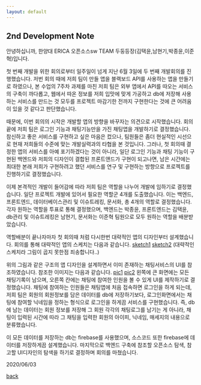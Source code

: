 ```yaml
---
layout: default
---
```


## 2nd Development Note

안녕하십니까, 한양대 ERICA 오픈소스sw TEAM 두둥등장(김택윤,남현기,박종윤,이준혁)입니다.

첫 번째 개발을 위한 회의로부터 일주일이 넘게 지난 6월 3일에 두 번째 개발회의를 진행했습니다.
저번 회의 때에 저희 팀이 만들 앱을 블랙보드 API를 사용하는 앱을 만들기로 하였으나, 본 수업의 7주차 과제를 마친 저희 팀은
외부 앱에서 API를 따오는 서비스의 구축이 까다롭고, 웹에서 따온 정보를 저희 입맛에 맞게 가공하고 db에 저장해 사용하는 서비스를 만드는 것 모두를
프로젝트 마감기한 전까지 구현한다는 것에 큰 어려움이 있을 것 같다고 판단했습니다.

때문에, 이번 회의의 시작은 개발할 앱의 방향을 바꾸자는 의견으로 시작했습니다. 회의 끝에 저희 팀은 로그인 기능과 채팅기능만을 가진 채팅앱을
개발하기로 결정했습니다. 참신하고 좋은 서비스를 구현하고 싶은 마음은 컸으나, 팀원들은 좀더 현실적인 시선으로 현재 저희들의 수준에 맞는 개발실력과의
타협을 본 것입니다. 그러나, 첫 회의때 결정한 앱의 서비스를 아예 포기하겠다는 것이 아니라, 일단 로그인 기능과 채팅 기능이 구현된 백엔드와
저희의 디자인이 결합된 프론트앤드가 구현이 되고나면, 남은 시간에는 최대한 본래 저희가 구현하려고 했던 서비스를 연구 및 구현하는 방향으로 프로젝트를
진행하기로 결정했습니다.

이제 본격적인 개발이 들어감에 따라 저희 팀은 역할을 나누어 개발에 임하기로 결정했습니다. 일단 프로젝트 개발에 있어서 필요한 역할군 4개를 도출했습니다.
이는 백엔드, 프론트엔드, 데이터베이스관리 및 이슈트레킹, 문서화, 총 4개의 역할로 결정했습니다. 각자 원하는 역할을 투표로 통해 결정했으며, 백엔드는
박종윤, 프론트엔드는 김택윤, db관리 및 이슈트레킹은 남현기, 문서화는 이준혁 팀원으로 모두 원하는 역할을 배분받았습니다.

역할배분이 끝나자마자 첫 회의때 처럼 다시한번 대략적인 앱의 디자인부터 설계했습니다. 회의를 통해 대략적인 앱의 스케치는 다음과 같습니다.
[sketch1](docs/2ndday-1.png)
[sketch2](docs/2ndday-2.png)
(대략적인 스케치라 그림이 곱지 못한점 죄송합니다..)

위의 그림과 같은 구조의 앱 디자인을 설계하면서 이미 존재하는 채팅서비스의 UI를 참조하였습니다. 참조한 이미지는 다음과 같습니다.
[pic1](docs/2ndday-3.png)
[pic2](docs/2ndday-4.png)
왼쪽에 큰 화면에는 모든 채팅기록이 남으며, 오른쪽 칸에는 채팅에 참여한 인원을 볼 수 있게 UI를 제작하기로 결정했습니다.
채팅에 참여하는 인원들은 채팅앱에 처음 접속하면 로그인을 하게 되는데, 저희 팀은 회원의 회원정보를 담은 데이터를 db에 저장하기보다,
로그인화면에서는 채팅에 참여할 닉네임을 정하는 형식으로 로그인을 하게끔 서비스를 구현했습니다. 즉, db에 남는 데이터는 회원 정보를 저장해
그 회원 각각의 채팅로그를 남기는 게 아니라, 채팅이 입력된 시간에 따라 그 채팅을 입력한 회원의 아이피, 닉네임, 매세지의 내용으로 분류했습니다.

이 모든 데이터를 저장하는 db는 firebase를 사용했으며, 소스코드 또한 firebase에 데이터를 저장하게끔 설계했습니다. 마지막으로 백엔드 구축에
참조할 오픈소스 탐색, 참고할 UI디자인의 탐색을 하기로 결정하며 회의를 마쳤습니다.

2020/06/03

[back](./)
